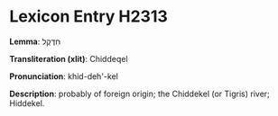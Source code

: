 # Lexicon Entry H2313

**Lemma**: חִדֶּקֶל

**Transliteration (xlit)**: Chiddeqel

**Pronunciation**: khid-deh'-kel

**Description**:
probably of foreign origin; the Chiddekel (or Tigris) river; Hiddekel.
